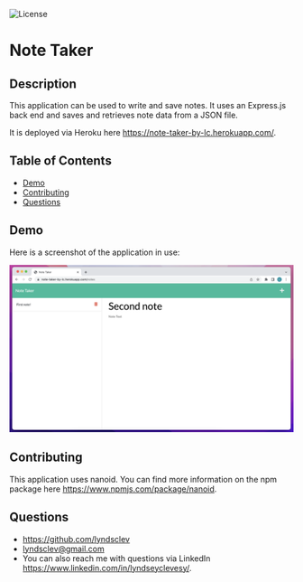![License](https://img.shields.io/badge/License-MIT-blue.svg)
  
  # Note Taker

  ## Description
  This application can be used to write and save notes. It uses an Express.js back end and saves and retrieves note data from a JSON file. 

  It is deployed via Heroku here https://note-taker-by-lc.herokuapp.com/. 

  ## Table of Contents
  * [Demo](#demo)
  * [Contributing](#contributing)
  * [Questions](#questions)

  ## Demo
  Here is a screenshot of the application in use: 

  ![Demo](/images/note-taker-demo-image.png)

  ## Contributing
  This application uses nanoid. You can find more information on the npm package here https://www.npmjs.com/package/nanoid.

  ## Questions 
  * https://github.com/lyndsclev
  * lyndsclev@gmail.com
  * You can also reach me with questions via LinkedIn https://www.linkedin.com/in/lyndseyclevesy/. 

